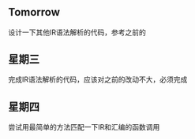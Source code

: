 #

## Tomorrow
设计一下其他IR语法解析的代码，参考之前的

## 星期三
完成IR语法解析的代码，应该对之前的改动不大，必须完成

## 星期四
尝试用最简单的方法匹配一下IR和汇编的函数调用
